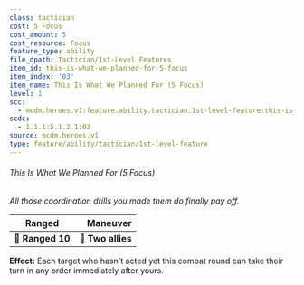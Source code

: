 ```yaml
---
class: tactician
cost: 5 Focus
cost_amount: 5
cost_resource: Focus
feature_type: ability
file_dpath: Tactician/1st-Level Features
item_id: this-is-what-we-planned-for-5-focus
item_index: '03'
item_name: This Is What We Planned For (5 Focus)
level: 1
scc:
  - mcdm.heroes.v1:feature.ability.tactician.1st-level-feature:this-is-what-we-planned-for-5-focus
scdc:
  - 1.1.1:5.1.2.1:03
source: mcdm.heroes.v1
type: feature/ability/tactician/1st-level-feature
---
```


###### This Is What We Planned For (5 Focus)

*All those coordination drills you made them do finally pay off.*

| **Ranged**       |      **Maneuver** |
| ---------------- | ----------------: |
| **📏 Ranged 10** | **🎯 Two allies** |

**Effect:** Each target who hasn't acted yet this combat round can take their turn in any order immediately after yours.
